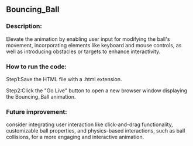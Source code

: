 ## Bouncing_Ball

### Description:

Elevate the animation by enabling user input for modifying the ball's movement, incorporating elements like 
keyboard and mouse controls, as well as introducing obstacles or targets to enhance interactivity.

### How to run the code:

Step1:Save the HTML file with a .html extension.

Step2:Click the "Go Live" button  to open a new browser window displaying the Bouncing_Ball animation.

### Future improvement:

consider integrating user interaction like click-and-drag functionality, customizable ball properties, and 
physics-based interactions, such as ball collisions, for a more engaging and interactive animation.

    
